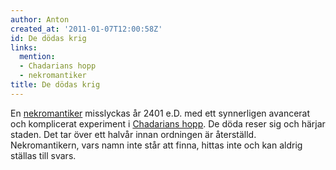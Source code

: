 ```yaml
---
author: Anton
created_at: '2011-01-07T12:00:58Z'
id: De dödas krig
links:
  mention:
  - Chadarians hopp
  - nekromantiker
title: De dödas krig
---
```


En [nekromantiker] misslyckas år 2401 e.D. med ett synnerligen avancerat och komplicerat experiment
i [Chadarians hopp]. De döda reser sig och härjar staden. Det tar över ett halvår innan ordningen är
återställd. Nekromantikern, vars namn inte står att finna, hittas inte och kan aldrig ställas till
svars.

  [nekromantiker]: nekromantiker
  [Chadarians hopp]: Chadarians_hopp
